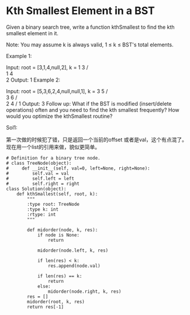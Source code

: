 # Kth Smallest Element in a BST


Given a binary search tree, write a function kthSmallest to find the kth smallest element in it.

Note:
You may assume k is always valid, 1 ≤ k ≤ BST's total elements.

Example 1:

Input: root = [3,1,4,null,2], k = 1
   3
  / \
 1   4
  \
   2
Output: 1
Example 2:

Input: root = [5,3,6,2,4,null,null,1], k = 3
       5
      / \
     3   6
    / \
   2   4
  /
 1
Output: 3
Follow up:
What if the BST is modified (insert/delete operations) often and you need to find the kth smallest frequently? How would you optimize the kthSmallest routine?


Sol1:

第一次做的时候犯了错，只是返回一个当前的offset 或者是val，这个有点混了。现在用一个list的引用来做，貌似更简单。

```
# Definition for a binary tree node.
# class TreeNode(object):
#     def __init__(self, val=0, left=None, right=None):
#         self.val = val
#         self.left = left
#         self.right = right
class Solution(object):
    def kthSmallest(self, root, k):
        """
        :type root: TreeNode
        :type k: int
        :rtype: int
        """
        
        def midorder(node, k, res):
            if node is None:
                return
            
            midorder(node.left, k, res)
            
            if len(res) < k:
                res.append(node.val)
            
            if len(res) == k:
                return
            else:
                midorder(node.right, k, res)
        res = []
        midorder(root, k, res)
        return res[-1]
```